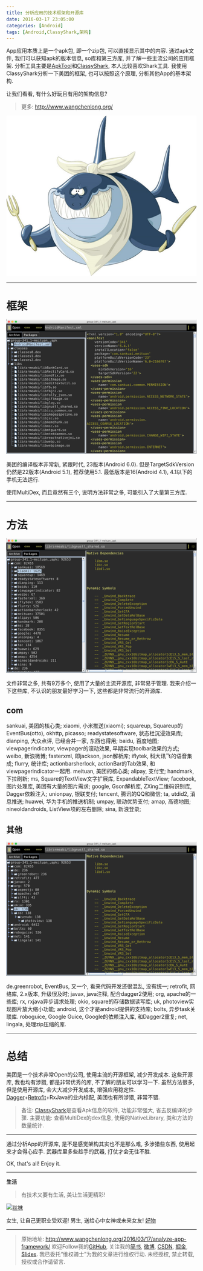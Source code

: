 ```yaml
---
title: 分析应用的技术框架和开源库
date: 2016-03-17 23:05:00
categories: [Android]
tags: [Android,ClassyShark,架构]
---
```


App应用本质上是一个apk包, 即一个zip包, 可以直接显示其中的内容. 通过apk文件, 我们可以获知apk的版本信息, so库和第三方库, 并了解一些主流公司的应用框架. 分析工具主要是[ApkTool](http://www.jianshu.com/p/285b134a3e15)和[ClassyShark](https://github.com/google/android-classyshark), 本人比较喜欢Shark工具. 我使用ClassyShark分析一下美团的框架, 也可以按照这个原理, 分析其他App的基本架构.

让我们看看, 有什么好玩且有用的架构信息?

<!-- more -->
> 更多: http://www.wangchenlong.org/

![Shark](analyze-app-framework/shark-logo.png)

---

# 框架

![框架](analyze-app-framework/shark-framework.png)

美团的编译版本非常新, 紧跟时代, 23版本(Android 6.0).
但是TargetSdkVersion仍然是22版本(Android 5.1), 推荐使用5.1.
最低版本是16(Android 4.1), 4.1以下的手机无法运行.

使用MultiDex, 而且竟然有三个, 说明方法非常之多, 可能引入了大量第三方库.

---

# 方法

![方法](analyze-app-framework/shark-method.png)

文件非常之多, 共有9万多个, 使用了大量的主流开源库, 非常易于管理.
我来介绍一下这些库, 不认识的朋友最好学习一下, 这些都是非常流行的开源库.

## com
sankuai, 美团的核心类;
xiaomi, 小米推送(xiaomi);
squareup, Squareup的EventBus(otto), okhttp, picasso;
readystatesoftware, 状态栏沉浸效果库;
dianping, 大众点评, 已经合并一家, 东西也得用;
baidu, 百度地图;
viewpagerindicator, viewpager的滚动效果, 早期实现toolbar效果的方式;
weibo, 新浪微博;
fasterxml, 即jackson, json解析库; 
iflytek, 科大讯飞的语音集成;
flurry, 统计库;
actionbarsherlock, actionBar的Tab效果, 和viewpagerindicator一起用.
meituan, 美团的核心类;
alipay, 支付宝;
handmark, 下拉刷新;
ms, Square的TextView文字扩展库, ExpandableTextView;
facebook, 图片处理库, 美团有大量的图片需求;
google, Gson解析库, ZXing二维码识别库, Dagger依赖注入;
unionpay, 银联支付;
tencent, 腾讯的QQ和微信;
ta, utdid2, 消息推送;
huawei, 华为手机的推送机制;
umpay, 联动优势支付;
amap, 高德地图;
nineoldandroids, ListView项的左右删除;
sina, 新浪登录;

## 其他

![其他](analyze-app-framework/shark-other.png)

de.greenrobot, EventBus, 又一个, 看来代码开发还很混乱, 没有统一;
retrofit, 网络库, 2.x版本, 升级很及时;
javax, java注释, 配合dagger2使用;
org, apache的一些库;
rx, rxjava异步请求处理;
okio, square的存储数据读写库;
uk, photoview实现图片放大缩小功能;
android, 这个才是android提供的支持库;
bolts, 异步task关联库.
roboguice, Google Guice, Google的依赖注入库, 和Dagger2重复;
net, lingala, 处理zip压缩的库.

---

# 总结

美团是一个技术非常Open的公司, 使用主流的开源框架, 减少开发成本. 
这些开源库, 我也均有涉猎, 都是非常优秀的库, 不了解的朋友可以学习一下.
虽然方法很多, 但是使用开源库, 会大大减少开发成本, 增强应用稳定性.
[Dagger](http://www.wangchenlong.org/2016/03/16/use-dagger-first/)+[Retrofit](http://www.wangchenlong.org/2016/03/16/use-retrofit-first/)+RxJava的业内标配, 美团也有所涉猎, 非常不错.

> 备注:
[ClassyShark](https://github.com/google/android-classyshark)是查看Apk信息的软件, 功能非常强大, 省去反编译的步骤. 主要功能: 查看MultiDex的dex信息, 使用的NativeLibrary, 类和方法的数量统计.

---
通过分析App的开源库, 是不是感觉架构其实也不是那么难, 多涉猎些东西, 使用起来才会得心应手. 武器库里多些趁手的武器, 打仗才会无往不胜.

OK, that's all! Enjoy it.

---

**生活**

> 有技术又要有生活, 美让生活更精彩!

[![丝袜](http://7xrsre.com1.z0.glb.clouddn.com/spike-ad-girl-socks-4.jpg)](http://s.click.taobao.com/t?e=m%3D2%26s%3DYP1A9x0y5JkcQipKwQzePOeEDrYVVa64K7Vc7tFgwiHjf2vlNIV67kQWqc2Cz%2FyXgL3PGTnk8MZ1lK%2FY7wPaoHeQQxhDmA6IAe67oaxDEWp4DvOxtwmulw7xj6wcTA8j6o2k%2BacbIDj65kFcG2Yt8DM15gorQ8UE&pvid=12_117.73.144.43_401_1458429238541)

女生, 让自己更职业受欢迎! 男生, 送给心中女神或未来女友! [好物](http://s.click.taobao.com/t?e=m%3D2%26s%3DYP1A9x0y5JkcQipKwQzePOeEDrYVVa64K7Vc7tFgwiHjf2vlNIV67kQWqc2Cz%2FyXgL3PGTnk8MZ1lK%2FY7wPaoHeQQxhDmA6IAe67oaxDEWp4DvOxtwmulw7xj6wcTA8j6o2k%2BacbIDj65kFcG2Yt8DM15gorQ8UE&pvid=12_117.73.144.43_401_1458429238541)

---

> 原始地址: 
> http://www.wangchenlong.org/2016/03/17/analyze-app-framework/
> 欢迎Follow我的[GitHub](https://github.com/SpikeKing), 关注我的[简书](http://www.jianshu.com/users/e2b4dd6d3eb4/latest_articles), [微博](http://weibo.com/u/2852941392), [CSDN](http://blog.csdn.net/caroline_wendy), [掘金](http://gold.xitu.io/#/user/56de98c2f3609a005442ec58), [Slides](https://slides.com/spikeking). 
> 我已委托“维权骑士”为我的文章进行维权行动. 未经授权, 禁止转载, 授权或合作请留言.

